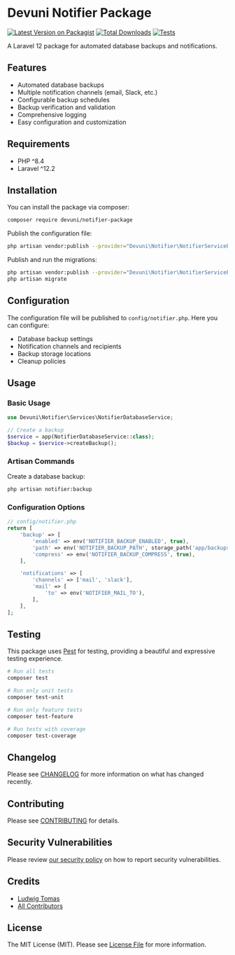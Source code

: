 # Devuni Notifier Package

[![Latest Version on Packagist](https://img.shields.io/packagist/v/devuni/notifier-package.svg?style=flat-square)](https://packagist.org/packages/devuni/notifier-package)
[![Total Downloads](https://img.shields.io/packagist/dt/devuni/notifier-package.svg?style=flat-square)](https://packagist.org/packages/devuni/notifier-package)
[![Tests](https://github.com/devuni-cz/notifier-package/actions/workflows/tests.yml/badge.svg)](https://github.com/devuni-cz/notifier-package/actions/workflows/tests.yml)

A Laravel 12 package for automated database backups and notifications.

## Features

-   Automated database backups
-   Multiple notification channels (email, Slack, etc.)
-   Configurable backup schedules
-   Backup verification and validation
-   Comprehensive logging
-   Easy configuration and customization

## Requirements

-   PHP ^8.4
-   Laravel ^12.2

## Installation

You can install the package via composer:

```bash
composer require devuni/notifier-package
```

Publish the configuration file:

```bash
php artisan vendor:publish --provider="Devuni\Notifier\NotifierServiceProvider" --tag="config"
```

Publish and run the migrations:

```bash
php artisan vendor:publish --provider="Devuni\Notifier\NotifierServiceProvider" --tag="migrations"
php artisan migrate
```

## Configuration

The configuration file will be published to `config/notifier.php`. Here you can configure:

-   Database backup settings
-   Notification channels and recipients
-   Backup storage locations
-   Cleanup policies

## Usage

### Basic Usage

```php
use Devuni\Notifier\Services\NotifierDatabaseService;

// Create a backup
$service = app(NotifierDatabaseService::class);
$backup = $service->createBackup();
```

### Artisan Commands

Create a database backup:

```bash
php artisan notifier:backup
```

### Configuration Options

```php
// config/notifier.php
return [
    'backup' => [
        'enabled' => env('NOTIFIER_BACKUP_ENABLED', true),
        'path' => env('NOTIFIER_BACKUP_PATH', storage_path('app/backups')),
        'compress' => env('NOTIFIER_BACKUP_COMPRESS', true),
    ],

    'notifications' => [
        'channels' => ['mail', 'slack'],
        'mail' => [
            'to' => env('NOTIFIER_MAIL_TO'),
        ],
    ],
];
```

## Testing

This package uses [Pest](https://pestphp.com) for testing, providing a beautiful and expressive testing experience.


```bash
# Run all tests
composer test

# Run only unit tests
composer test-unit

# Run only feature tests
composer test-feature

# Run tests with coverage
composer test-coverage
```

## Changelog

Please see [CHANGELOG](CHANGELOG.md) for more information on what has changed recently.

## Contributing

Please see [CONTRIBUTING](CONTRIBUTING.md) for details.

## Security Vulnerabilities

Please review [our security policy](../../security/policy) on how to report security vulnerabilities.

## Credits

-   [Ludwig Tomas](https://github.com/ludwigtomas)
-   [All Contributors](../../contributors)

## License

The MIT License (MIT). Please see [License File](LICENSE.md) for more information.

